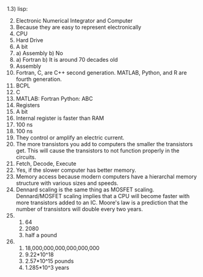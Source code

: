 1.3) lisp: 
 
2. Electronic Numerical Integrator and Computer
3. Because they are easy to represent electronically
4. CPU
5. Hard Drive
6. A bit
7. a) Assembly
   b) No
8. a) Fortran
   b) It is around 70 decades old
9. Assembly
10. Fortran, C, are C++ second generation. MATLAB, Python, and R are fourth generation.
11. BCPL
12. C
13. MATLAB: Fortran Python: ABC
14. Registers
15. A bit
16. Internal register is faster than RAM
17. 100 ns
18. 100 ns
19. They control or amplify an electric current.
20. The more transistors you add to computers the smaller the transistors get. This will cause the transistors to not function properly in the circuits.
21. Fetch, Decode, Execute
22. Yes, if the slower computer has better memory.
23. Memory access because modern computers have a hierarchal memory structure with various sizes and speeds.
24. Dennard scaling is the same thing as MOSFET scaling. Dennard/MOSFET scaling implies that a CPU will become faster with more transistors added to an IC. Moore's law is a prediction that the number of transistors will double every two years.
25. 1) 64
    2) 2080
    3) half a pound
 26. 1) 18,000,000,000,000,000,000
     2) 9.22*10^18
     3) 2.57*10^15 pounds
     4) 1.285*10^3 years
    
